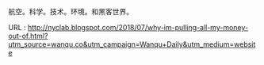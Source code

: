  
 航空。科学。技术。环境。和黑客世界。 
  
  
   
  URL : http://nyclab.blogspot.com/2018/07/why-im-pulling-all-my-money-out-of.html?utm_source=wanqu.co&utm_campaign=Wanqu+Daily&utm_medium=website